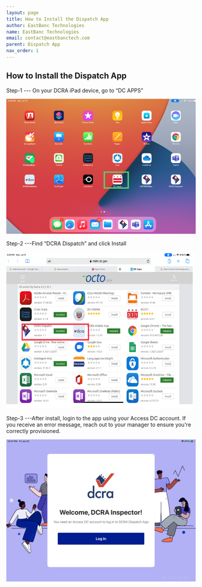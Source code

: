 ```yaml
---
layout: page
title: How to Install the Dispatch App
author: EastBanc Technologies
name: EastBanc Technologies
email: contact@eastbanctech.com
parent: Dispatch App
nav_order: 1
---
```


<section id="how-to-install-the-dispatch-app" markdown="1">

# How to Install the Dispatch App

Step-1 --- On your DCRA iPad device, go to “DC APPS”

![How to download -screenshot](../images/dispatch-app/da-download-and-install/how-to-install-the-dispatch-app1.png)

Step-2 ---Find “DCRA Dispatch” and click Install

![MicrosoftTeams-image -screenshot](../images/dispatch-app/da-download-and-install/how-to-install-the-dispatch-app2.png)

Step-3 ---After install, login to the app using your Access DC account. If you receive an error message, reach out to your manager to ensure you're correctly provisioned. 

![IMG_0CD1294A1B5A-1 -screenshot](../images/dispatch-app/da-download-and-install/how-to-install-the-dispatch-app3.jpeg)


</section>
